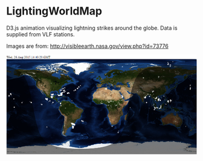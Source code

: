 # LightingWorldMap
D3.js animation visualizing lightning strikes around the globe. Data is supplied from VLF stations.

Images are from: http://visibleearth.nasa.gov/view.php?id=73776

![Sample Image](https://github.com/ryannel/LightingWorldMap/blob/master/sample.PNG)
